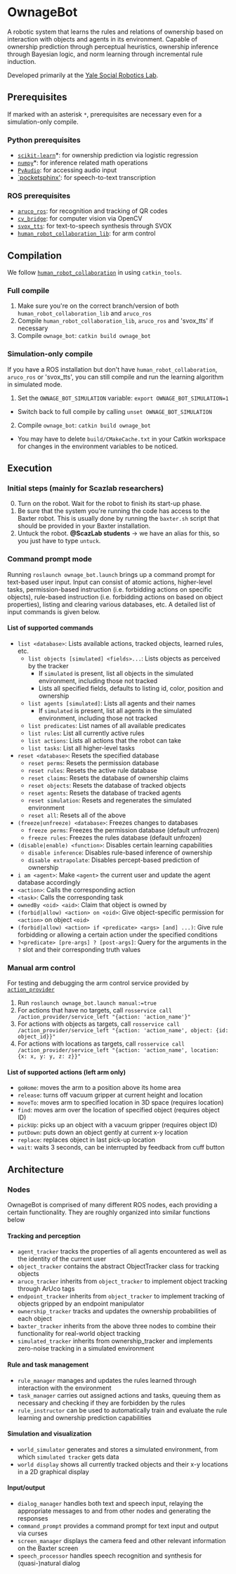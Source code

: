 # OwnageBot

A robotic system that learns the rules and relations of ownership based on interaction with objects and agents in its environment. Capable of ownership prediction through perceptual heuristics, ownership inference through Bayesian logic, and norm learning through incremental rule induction.

Developed primarily at the [Yale Social Robotics Lab](https://scazlab.yale.edu/).

## Prerequisites

If marked with an asterisk `*`, prerequisites are necessary even for a simulation-only compile.

### Python prerequisites
* [`scikit-learn`](http://scikit-learn.org/stable/index.html)*: for ownership prediction via logistic regression
* [`numpy`](http://www.numpy.org/)*: for inference related math operations
* [`PyAudio`](http://people.csail.mit.edu/hubert/pyaudio/): for accessing audio input
* [`pocketsphinx'](https://github.com/cmusphinx/pocketsphinx-python): for speech-to-text transcription

### ROS prerequisites
* [`aruco_ros`](https://github.com/ScazLab/aruco_ros): for recognition and tracking of QR codes
* [`cv_bridge`](http://wiki.ros.org/cv_bridge): for computer vision via OpenCV
* [`svox_tts`](https://github.com/ScazLab/svox_tts): for text-to-speech synthesis through SVOX
* [`human_robot_collaboration_lib`](https://github.com/ScazLab/human_robot_collaboration_lib): for arm control

## Compilation

We follow [`human_robot_collaboration`](https://github.com/ScazLab/human_robot_collaboration) in using `catkin_tools`.

### Full compile

1. Make sure you're on the correct branch/version of both `human_robot_collaboration_lib` and `aruco_ros`
2. Compile `human_robot_collaboration_lib`, `aruco_ros` and 'svox_tts' if necessary
3. Compile `ownage_bot`: `catkin build ownage_bot`

### Simulation-only compile

If you have a ROS installation but don't have `human_robot_collaboration`, `aruco_ros` or 'svox_tts', you can still compile and run the learning algorithm in
simulated mode.

1. Set the `OWNAGE_BOT_SIMULATION` variable: `export OWNAGE_BOT_SIMULATION=1`
  * Switch back to full compile by calling `unset OWNAGE_BOT_SIMULATION`
2. Compile `ownage_bot`: `catkin build ownage_bot`
  * You may have to delete `build/CMakeCache.txt` in your Catkin workspace for changes in the environment variables to be noticed.

## Execution

### Initial steps (mainly for Scazlab researchers)

0. Turn on the robot. Wait for the robot to finish its start-up phase.
1. Be sure that the system you're running the code has access to the Baxter robot. This is usually done by running the `baxter.sh` script that should be provided in your Baxter installation.
2. Untuck the robot. **@ScazLab students** → we have an alias for this, so you just have to type `untuck`.

### Command prompt mode

Running `roslaunch ownage_bot.launch` brings up a command prompt for text-based user input. Input can consist of atomic actions, higher-level tasks, permission-based instruction (i.e. forbidding actions on specific objects), rule-based instruction (i.e. forbidding actions on based on object properties), listing and clearing various databases, etc. A detailed list of input commands is given below.

#### List of supported commands

* `list <database>`: Lists available actions, tracked objects, learned rules, etc.
  * `list objects [simulated] <fields>...`: Lists objects as perceived by the tracker
    * If `simulated` is present, list all objects in the simulated environment, including those not tracked
    * Lists all specified fields, defaults to listing id, color, position and ownership
  * `list agents [simulated]`: Lists all agents and their names
    * If `simulated` is present, list all agents in the simulated environment, including those not tracked
  * `list predicates`: List names of all available predicates
  * `list rules`: List all currently active rules
  * `list actions`: Lists all actions that the robot can take
  * `list tasks`: List all higher-level tasks
* `reset <database>`: Resets the specified database
  * `reset perms`: Resets the permission database
  * `reset rules`: Resets the active rule database
  * `reset claims`: Resets the database of ownership claims
  * `reset objects`: Resets the database of tracked objects
  * `reset agents`: Resets the database of tracked agents
  * `reset simulation`: Resets and regenerates the simulated environment
  * `reset all`: Resets all of the above
* `(freeze|unfreeze) <database>`: Freezes changes to databases
  * `freeze perms`: Freezes the permission database (default unfrozen)
  * `freeze rules`: Freezes the rules database (default unfrozen) 
* `(disable|enable) <function>`: Disables certain learning capabilities
  * `disable inference`: Disables rule-based inference of ownership
  * `disable extrapolate`: Disables percept-based prediction of ownership
* `i am <agent>`: Make `<agent>` the current user and update the agent database accordingly
* `<action>`: Calls the corresponding action
* `<task>`: Calls the corresponding task
* `ownedBy <oid> <aid>`: Claim that object <oid> is owned by <aid>
* `(forbid|allow) <action> on <oid>`: Give object-specific permission for `<action>` on object `<oid>`
* `(forbid|allow) <action> if <predicate> <args> [and] ...)`: Give rule forbidding or allowing a certain action under the specified conditions
* `?<predicate> [pre-args] ? [post-args]`: Query for the arguments in the `?` slot and their corresponding truth values

### Manual arm control

For testing and debugging the arm control service provided by [`action_provider`](https://github.com/OwnageBot/ownage_bot/tree/master/src/action_provider)

1. Run `roslaunch ownage_bot.launch manual:=true`
2. For actions that have no targets, call `rosservice call /action_provider/service_left "{action: 'action_name'}"`
3. For actions with objects as targets, call `rosservice call /action_provider/service_left "{action: 'action_name', object: {id: object_id}}"`
4. For actions with locations as targets, call `rosservice call /action_provider/service_left "{action: 'action_name', location: {x: x, y: y, z: z}}"`

#### List of supported actions (left arm only)

* `goHome`: moves the arm to a position above its home area
* `release`: turns off vacuum gripper at current height and location
* `moveTo`: moves arm to specified location in 3D space (requires location)
* `find`: moves arm over the location of specified object (requires object ID)
* `pickUp`: picks up an object with a vacuum gripper (requires object ID)
* `putDown`: puts down an object gently at current x-y location
* `replace`: replaces object in last pick-up location
* `wait`: waits 3 seconds, can be interrupted by feedback from cuff button

## Architecture

### Nodes

OwnageBot is comprised of many different ROS nodes, each providing a certain functionality. They are roughly organized into similar functions below

#### Tracking and perception

* `agent_tracker` tracks the properties of all agents encountered as well as the identity of the current user
* `object_tracker` contains the abstract ObjectTracker class for tracking objects
* `aruco_tracker` inherits from `object_tracker` to implement object tracking through ArUco tags
* `endpoint_tracker` inherits from `object_tracker` to implement tracking of objects gripped by an endpoint manipulator
* `ownership_tracker` tracks and updates the ownership probabilities of each object
* `baxter_tracker` inherits from the above three nodes to combine their functionality for real-world object tracking
* `simulated_tracker` inherits from ownership_tracker and implements zero-noise tracking in a simulated environment

#### Rule and task management

* `rule_manager` manages and updates the rules learned through interaction with the environment
* `task_manager` carries out assigned actions and tasks, queuing them as necessary and checking if they are forbidden by the rules
* `rule_instructor` can be used to automatically train and evaluate the rule learning and ownership prediction capabilities

#### Simulation and visualization

* `world_simulator` generates and stores a simulated environment, from which `simulated tracker` gets data
* `world display` shows all currently tracked objects and their x-y locations in a 2D graphical display

#### Input/output

* `dialog_manager` handles both text and speech input, relaying the appropriate messages to and from other nodes and generating the responses
* `command_prompt` provides a command prompt for text input and output via curses
* `screen_manager` displays the camera feed and other relevant information on the Baxter screen
* `speech_processor` handles speech recognition and synthesis for (quasi-)natural dialog